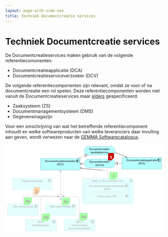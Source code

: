 ```yaml
---
layout: page-with-side-nav
title: Techniek Documentcreatie services
---
```

# Techniek Documentcreatie services

De Documentcreatieservices maken gebruik van de volgende referentiecomonenten:

* Documentcreatieapplicatie (DCA)
* Documentcreatieserviceverzoeker (DCV)

De volgende referentiecomponenten zijn relevant, omdat ze voor of na documentcreatie een rol spelen. Deze referentiecomponenten worden niet vanuit de Documentcreatieservices maar [elders](https://www.gemmaonline.nl/index.php/GEMMA_Gegevens-_en_berichtenarchitectuur) gespecificeerd.

* Zaaksysteem (ZS)
* Documentmanagementsysteem (DMS)
* Gegevensmagazijn

Voor een omschrijving van wat het betreffende referentiecomponent inhoudt en welke softwareproducten van welke leveranciers daar invulling aan geven, wordt verwezen naar de [GEMMA Softwarecatalogus](http://www.softwarecatalogus.nl/).

<img src="./images/Documentcreatieservices.png" width="800"/>
